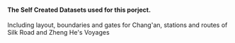 #### The Self Created Datasets used for this porject.
Including layout, boundaries and gates for Chang'an, stations and routes of Silk Road and Zheng He's Voyages 
